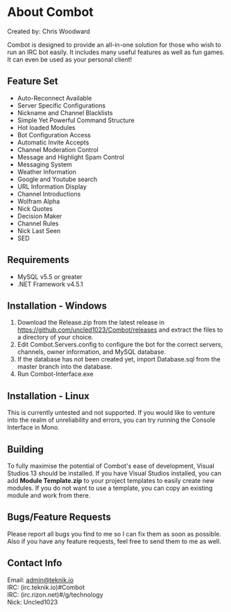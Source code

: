 # About Combot

Created by: Chris Woodward

Combot is designed to provide an all-in-one solution for those who wish to run an IRC bot easily.  It includes many useful features as well as fun games.  It can even be used as your personal client!

## Feature Set

* Auto-Reconnect Available
* Server Specific Configurations
* Nickname and Channel Blacklists
* Simple Yet Powerful Command Structure
* Hot loaded Modules
* Bot Configuration Access
* Automatic Invite Accepts
* Channel Moderation Control
* Message and Highlight Spam Control
* Messaging System
* Weather Information
* Google and Youtube search
* URL Information Display
* Channel Introductions
* Wolfram Alpha
* Nick Quotes
* Decision Maker
* Channel Rules
* Nick Last Seen
* SED

## Requirements

* MySQL v5.5 or greater
* .NET Framework v4.5.1

## Installation - Windows

1) Download the Release.zip from the latest release in https://github.com/uncled1023/Combot/releases and extract the files to a directory of your choice.<br>
2) Edit Combot.Servers.config to configure the bot for the correct servers, channels, owner information, and MySQL database.<br>
3) If the database has not been created yet, import Database.sql from the master branch into the database.<br>
4) Run Combot-Interface.exe

## Installation - Linux

This is currently untested and not supported.  If you would like to venture into the realm of unreliability and errors, you can try running the Console Interface in Mono. 

## Building

To fully maximise the potential of Combot's ease of development, Visual Studios 13 should be installed.  If you have Visual Studios installed, you can add **Module Template.zip** to your project templates to easily create new modules.  If you do not want to use a template, you can copy an existing module and work from there.

## Bugs/Feature Requests

Please report all bugs you find to me so I can fix them as soon as possible.  Also if you have any feature requests, feel free to send them to me as well.

## Contact Info

Email: admin@teknik.io<br>
IRC: (irc.teknik.io)#Combot<br>
IRC: (irc.rizon.net)#/g/technology<br>
Nick: Uncled1023
